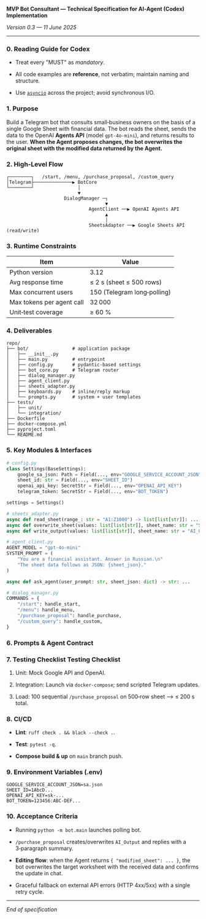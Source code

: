 **MVP Bot Consultant — Technical Specification for AI‑Agent (Codex) Implementation**

_Version 0.3 — 11 June 2025_

---

### 0. Reading Guide for Codex

- Treat every "MUST" as _mandatory_.
    
- All code examples are **reference**, not verbatim; maintain naming and structure.
    
- Use [`asyncio`](https://docs.python.org/3/library/asyncio.html) across the project; avoid synchronous I/O.
    

### 1. Purpose

Build a Telegram bot that consults small‑business owners on the basis of a single Google Sheet with financial data. The bot reads the sheet, sends the data to the OpenAI **Agents API** (model `gpt‑4o-mini`), and returns results to the user. **When the Agent proposes changes, the bot overwrites the original sheet with the modified data returned by the Agent.**

### 2. High‑Level Flow

```
┌────────┐   /start, /menu, /purchase_proposal, /custom_query
│Telegram├──────────────▶ BotCore
└────────┘                │
                          ▼
                     DialogManager ─┐
                                    ▼
                              AgentClient ──▶ OpenAI Agents API
                                    ▲
                                    │
                              SheetsAdapter ──▶ Google Sheets API (read/write)
```

### 3. Runtime Constraints

|Item|Value|
|---|---|
|Python version|3.12|
|Avg response time|≤ 2 s (sheet ≤ 500 rows)|
|Max concurrent users|150 (Telegram long‑polling)|
|Max tokens per agent call|32 000|
|Unit‑test coverage|≥ 60 %|

### 4. Deliverables

```
repo/
├── bot/                # application package
│   ├── __init__.py
│   ├── main.py         # entrypoint
│   ├── config.py       # pydantic‑based settings
│   ├── bot_core.py     # Telegram router
│   ├── dialog_manager.py
│   ├── agent_client.py
│   ├── sheets_adapter.py
│   ├── keyboards.py    # inline/reply markup
│   └── prompts.py      # system + user templates
├── tests/
│   ├── unit/
│   └── integration/
├── Dockerfile
├── docker‑compose.yml
├── pyproject.toml
└── README.md
```

### 5. Key Modules & Interfaces

```python
# config.py
class Settings(BaseSettings):
    google_sa_json: Path = Field(..., env="GOOGLE_SERVICE_ACCOUNT_JSON")
    sheet_id: str = Field(..., env="SHEET_ID")
    openai_api_key: SecretStr = Field(..., env="OPENAI_API_KEY")
    telegram_token: SecretStr = Field(..., env="BOT_TOKEN")

settings = Settings()
```

```python
# sheets_adapter.py
async def read_sheet(range_: str = "A1:Z1000") -> list[list[str]]: ...
async def overwrite_sheet(values: list[list[str]], sheet_name: str = "Sheet1") -> None: ...
async def write_output(values: list[list[str]], sheet_name: str = "AI_Output") -> None: ...
```

```python
# agent_client.py
AGENT_MODEL = "gpt-4o-mini"
SYSTEM_PROMPT = (
    "You are a financial assistant. Answer in Russian.\n"
    "The sheet data follows as JSON: {sheet_json}."
)

async def ask_agent(user_prompt: str, sheet_json: dict) -> str: ...
```

```python
# dialog_manager.py
COMMANDS = {
    "/start": handle_start,
    "/menu": handle_menu,
    "/purchase_proposal": handle_purchase,
    "/custom_query": handle_custom,
}
```

### 6. Prompts & Agent Contract

### 7. Testing Checklist Testing Checklist

1. Unit: Mock Google API and OpenAI.
    
2. Integration: Launch via `docker-compose`; send scripted Telegram updates.
    
3. Load: 100 sequential `/purchase_proposal` on 500‑row sheet ⟶ ≤ 200 s total.
    

### 8. CI/CD

- **Lint**: `ruff check . && black --check .`.
    
- **Test**: `pytest -q`.
    
- **Compose build & up** on `main` branch push.
    

### 9. Environment Variables (.env)

```
GOOGLE_SERVICE_ACCOUNT_JSON=sa.json
SHEET_ID=1AbcD...
OPENAI_API_KEY=sk‑...
BOT_TOKEN=123456:ABC‑DEF...
```

### 10. Acceptance Criteria

- Running `python -m bot.main` launches polling bot.
    
- `/purchase_proposal` creates/overwrites `AI_Output` and replies with a 3‑paragraph summary.
    
- **Editing flow**: when the Agent returns `{ "modified_sheet": ... }`, the bot overwrites the target worksheet with the received data and confirms the update in chat.
    
- Graceful fallback on external API errors (HTTP 4xx/5xx) with a single retry cycle.
    

---

_End of specification_